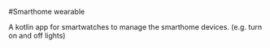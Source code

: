 #Smarthome wearable

A kotlin app for smartwatches to manage the smarthome devices. (e.g. turn on and off lights)
